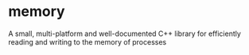 # memory
A small, multi-platform and well-documented C++ library for efficiently reading and writing to the memory of processes
